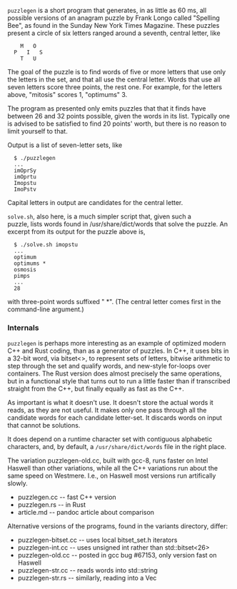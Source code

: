 ```puzzlegen``` is a short program that generates, in as little as 60 ms,
all possible versions of an anagram puzzle by Frank Longo called "Spelling Bee", 
as found in the Sunday New York Times Magazine.  These puzzles present a 
circle of six letters ranged around a seventh, central letter, like
```
    M   O
  P   I   S
    T   U
```
The goal of the puzzle is to find words of five or more letters that use 
only the letters in the set, and that all use the central letter.  Words 
that use all seven letters score three points, the rest one.  For example, 
for the letters above, "mitosis" scores 1, "optimums" 3.  

The program as presented only emits puzzles that that it finds have between 
26 and 32 points possible, given the words in its list. Typically one is 
advised to be satisfied to find 20 points' worth, but there is no reason to 
limit yourself to that.

Output is a list of seven-letter sets, like
```
  $ ./puzzlegen
  ...
  imOprSy
  imOprtu
  Imopstu
  ImoPstv
```
Capital letters in output are candidates for the central letter.

```solve.sh```, also here, is a much simpler script that, given such a  
puzzle, lists words found in /usr/share/dict/words that solve the puzzle. 
An excerpt from its output for the puzzle above is,
```
  $ ./solve.sh imopstu
  ...
  optimum
  optimums *
  osmosis
  pimps
  ...
  28
```
with three-point words suffixed " *".  (The central letter comes first
in the command-line argument.)

### Internals

```puzzlegen``` is perhaps more interesting as an example of optimized modern
C++ and Rust coding, than as a generator of puzzles.  In C++, it uses bits in
a 32-bit word, via bitset<>, to represent sets of letters, bitwise arithmetic
to step through the set and qualify words, and new-style for-loops over
containers.  The Rust version does almost precisely the same operations,
but in a functional style that turns out to run a little faster than if
transcribed straight from the C++, but finally equally as fast as the C++.

As important is what it doesn't use.  It doesn't store the actual words it
reads, as they are not useful.  It makes only one pass through all the 
candidate words for each candidate letter-set.  It discards words on input 
that cannot be solutions.

It does depend on a runtime character set with contiguous alphabetic
characters, and, by default, a ```/usr/share/dict/words``` file in the 
right place.

The variation puzzlegen-old.cc, built with gcc-8, runs faster on Intel
Haswell than other variations, while all the C++ variations run about the
same speed on Westmere.  I.e., on Haswell most versions run artifically
slowly.

  - puzzlegen.cc     -- fast C++ version
  - puzzlegen.rs     -- in Rust
  - article.md       -- pandoc article about comparison

Alternative versions of the programs, found in the variants directory, differ:

  - puzzlegen-bitset.cc -- uses local bitset_set.h iterators
  - puzzlegen-int.cc -- uses unsigned int rather than std::bitset<26>
  - puzzlegen-old.cc -- posted in gcc bug #67153, only version fast on Haswell
  - puzzlegen-str.cc -- reads words into std::string
  - puzzlegen-str.rs -- similarly, reading into a Vec<u8>
 
